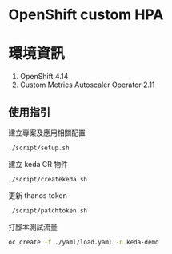 # OpenShift custom HPA

# 環境資訊
1. OpenShift 4.14
2. Custom Metrics Autoscaler Operator 2.11

## 使用指引

建立專案及應用相關配置
```bash
./script/setup.sh
```

建立 keda CR 物件
```bash
./script/createkeda.sh
```

更新 thanos token
```bash
./script/patchtoken.sh
```

打腳本測試流量
```bash
oc create -f ./yaml/load.yaml -n keda-demo
```

